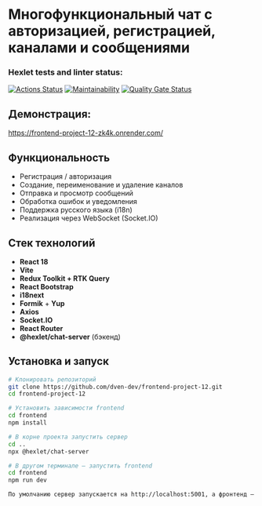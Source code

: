 # Многофункциональный чат с авторизацией, регистрацией, каналами и сообщениями

### Hexlet tests and linter status:
[![Actions Status](https://github.com/dven-dev/frontend-project-12/actions/workflows/hexlet-check.yml/badge.svg)](https://github.com/dven-dev/frontend-project-12/actions)
[![Maintainability](https://qlty.sh/gh/dven-dev/projects/frontend-project-12/maintainability.svg)](https://qlty.sh/gh/dven-dev/projects/frontend-project-12)
[![Quality Gate Status](https://sonarcloud.io/api/project_badges/measure?project=dven-dev_frontend-project-12&metric=alert_status)](https://sonarcloud.io/summary/new_code?id=dven-dev_frontend-project-12)

## Демонстрация:

https://frontend-project-12-zk4k.onrender.com/

## Функциональность

- Регистрация / авторизация
- Создание, переименование и удаление каналов
- Отправка и просмотр сообщений
- Обработка ошибок и уведомления
- Поддержка русского языка (i18n)
- Реализация через WebSocket (Socket.IO)

## Стек технологий

- **React 18**
- **Vite**
- **Redux Toolkit + RTK Query**
- **React Bootstrap**
- **i18next**
- **Formik** + **Yup**
- **Axios**
- **Socket.IO**
- **React Router**
- **@hexlet/chat-server** (бэкенд)

## Установка и запуск

```bash
# Клонировать репозиторий
git clone https://github.com/dven-dev/frontend-project-12.git
cd frontend-project-12

# Установить зависимости frontend
cd frontend
npm install

# В корне проекта запустить сервер
cd ..
npx @hexlet/chat-server

# В другом терминале — запустить frontend
cd frontend
npm run dev

По умолчанию сервер запускается на http://localhost:5001, а фронтенд — на http://localhost:5173
